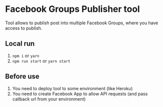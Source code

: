 # Facebook Groups Publisher tool

Tool allows to publish post into multiple Facebook Groups, where you have access to publish.

## Local run

1. `npm i` or `yarn`
2. `npm run start` or `yarn start`

## Before use

1. You need to deploy tool to some environment (like Heroku)
2. You need to create Facebook App to allow API requests (and pass callback url from your environment)